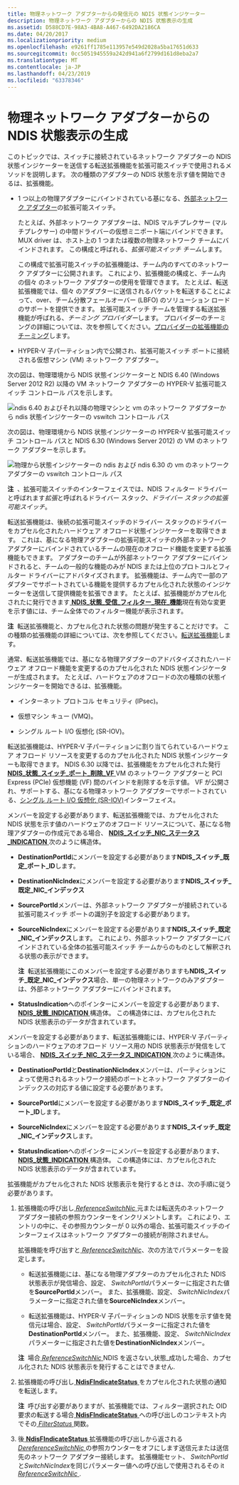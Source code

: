 ```yaml
---
title: 物理ネットワーク アダプターからの発信元の NDIS 状態インジケーター
description: 物理ネットワーク アダプターからの NDIS 状態表示の生成
ms.assetid: D588CD7E-98A3-4BA8-A467-6492DA2186CA
ms.date: 04/20/2017
ms.localizationpriority: medium
ms.openlocfilehash: e9261ff1785e113957e549d2028a5ba17651d633
ms.sourcegitcommit: 0cc5051945559a242d941a6f2799d161d8eba2a7
ms.translationtype: MT
ms.contentlocale: ja-JP
ms.lasthandoff: 04/23/2019
ms.locfileid: "63378346"
---
```

# <a name="originating-ndis-status-indications-from-physical-network-adapters"></a>物理ネットワーク アダプターからの NDIS 状態表示の生成


このトピックでは、スイッチに接続されているネットワーク アダプターの NDIS 状態インジケーターを送信する転送拡張機能を拡張可能スイッチで使用されるメソッドを説明します。 次の種類のアダプターの NDIS 状態を示す値を開始できるは、拡張機能。

-   1 つ以上の物理アダプターにバインドされている基になる、[外部ネットワーク アダプター](external-network-adapters.md)の拡張可能スイッチ。

    たとえば、外部ネットワーク アダプターは、NDIS マルチプレクサー (マルチプレクサー) の中間ドライバーの仮想ミニポート端にバインドできます。 MUX driver は、ホスト上の 1 つまたは複数の物理ネットワーク チームにバインドされます。 この構成と呼ばれる、*拡張可能スイッチ チーム*します。

    この構成で拡張可能スイッチの拡張機能は、チーム内のすべてのネットワーク アダプターに公開されます。 これにより、拡張機能の構成と、チーム内の個々 のネットワーク アダプターの使用を管理できます。 たとえば、転送拡張機能では、個々 のアダプターに送信されるパケットを転送することによって、over、チーム分散フェールオーバー (LBFO) のソリューション ロードのサポートを提供できます。 拡張可能スイッチ チームを管理する転送拡張機能が呼ばれる、*チーミング プロバイダー*します。 プロバイダーのチーミングの詳細については、次を参照してください。[プロバイダーの拡張機能のチーミング](teaming-provider-extensions.md)します。

-   HYPER-V 子パーティション内で公開され、拡張可能スイッチ ポートに接続される仮想マシン (VM) ネットワーク アダプター。

次の図は、物理環境から NDIS 状態インジケーターと NDIS 6.40 (Windows Server 2012 R2) 以降の VM ネットワーク アダプターの HYPER-V 拡張可能スイッチ コントロール パスを示します。

![ndis 6.40 およびそれ以降の物理マシンと vm のネットワーク アダプターから ndis 状態インジケーターの vswitch コントロール パス](images/vswitch-status-controlpath3-ndis640.png)

次の図は、物理環境から NDIS 状態インジケーターの HYPER-V 拡張可能スイッチ コントロール パスと NDIS 6.30 (Windows Server 2012) の VM のネットワーク アダプターを示します。

![物理から状態インジケーターの ndis および ndis 6.30 の vm のネットワーク アダプターの vswitch コントロール パス](images/vswitch-status-controlpath3.png)

**注**  、拡張可能スイッチのインターフェイスでは、NDIS フィルター ドライバーと呼ばれます*拡張*と呼ばれるドライバー スタック、*ドライバー スタックの拡張可能スイッチ*。

 

転送拡張機能は、後続の拡張可能スイッチのドライバー スタックのドライバーをカプセル化されたハードウェア オフロード状態インジケーターを取得できます。 これは、基になる物理アダプターの拡張可能スイッチの外部ネットワーク アダプターにバインドされているチームの現在のオフロード機能を変更する拡張機能もできます。 アダプターのチームが外部ネットワーク アダプターにバインドされると、チームの一般的な機能のみが NDIS または上位のプロトコルとフィルター ドライバーにアドバタイズされます。 拡張機能は、チーム内で一部のアダプターでサポートされている機能を提供するカプセル化された状態のインジケーターを送信して提供機能を拡張できます。 たとえば、拡張機能がカプセル化されたに発行できます[ **NDIS\_状態\_受信\_フィルター\_現在\_機能**](https://msdn.microsoft.com/library/windows/hardware/hh439814)現在有効な変更を示す値には、チーム全体でのフィルター機能が表示されます。

**注**  転送拡張機能と、カプセル化された状態の問題が発生することだけです。 この種類の拡張機能の詳細については、次を参照してください。[転送拡張機能](forwarding-extensions.md)します。

 

通常、転送拡張機能では、基になる物理アダプターのアドバタイズされたハードウェア オフロード機能を変更するのカプセル化された NDIS 状態インジケーターが生成されます。 たとえば、ハードウェアのオフロードの次の種類の状態インジケーターを開始できるは、拡張機能。

-   インターネット プロトコル セキュリティ (IPsec)。

-   仮想マシン キュー (VMQ)。

-   シングル ルート I/O 仮想化 (SR-IOV)。

転送拡張機能は、HYPER-V 子パーティションに割り当てられているハードウェア オフロード リソースを変更するのカプセル化された NDIS 状態インジケーターも取得できます。 NDIS 6.30 以降では、拡張機能をカプセル化された発行[ **NDIS\_状態\_スイッチ\_ポート\_削除\_VF** ](https://msdn.microsoft.com/library/windows/hardware/hh598206)VM のネットワーク アダプターと PCI Express (PCIe) 仮想機能 (VF) 間のバインドを削除するを示す値。 VF が公開され、サポートする、基になる物理ネットワーク アダプターでサポートされている、[シングル ルート I/O 仮想化 (SR-IOV)](single-root-i-o-virtualization--sr-iov-.md)インターフェイス。

メンバーを設定する必要があります、転送拡張機能では、カプセル化された NDIS 状態を示す値のハードウェアのオフロード リソースについて、基になる物理アダプターの作成元である場合、 [ **NDIS\_スイッチ\_NIC\_ステータス\_INDICATION** ](https://msdn.microsoft.com/library/windows/hardware/hh598217)次のように構造体。

-   **DestinationPortId**にメンバーを設定する必要があります**NDIS\_スイッチ\_既定\_ポート\_ID**します。
-   **DestinationNicIndex**にメンバーを設定する必要があります**NDIS\_スイッチ\_既定\_NIC\_インデックス**

-   **SourcePortId**メンバーは、外部ネットワーク アダプターが接続されている拡張可能スイッチ ポートの識別子を設定する必要があります。

-   **SourceNicIndex**にメンバーを設定する必要があります**NDIS\_スイッチ\_既定\_NIC\_インデックス**します。 これにより、外部ネットワーク アダプターにバインドされている全体の拡張可能スイッチ チームからのものとして解釈される状態の表示ができます。

    **注**  転送拡張機能にこのメンバーを設定する必要がありますも**NDIS\_スイッチ\_既定\_NIC\_インデックス**場合、単一の物理ネットワークのみアダプターは、外部ネットワーク アダプターにバインドされます。

     

-   **StatusIndication**へのポインターにメンバーを設定する必要があります、 [ **NDIS\_状態\_INDICATION** ](https://msdn.microsoft.com/library/windows/hardware/ff567373)構造体。 この構造体には、カプセル化された NDIS 状態表示のデータが含まれています。

メンバーを設定する必要があります、転送拡張機能には、HYPER-V 子パーティションのハードウェアのオフロード リソース用の NDIS 状態表示が発信をしている場合、 [ **NDIS\_スイッチ\_NIC\_ステータス\_INDICATION** ](https://msdn.microsoft.com/library/windows/hardware/hh598217)次のように構造体。

-   **DestinationPortId**と**DestinationNicIndex**メンバーは、パーティションによって使用されるネットワーク接続のポートとネットワーク アダプターのインデックスの対応する値に設定する必要があります。

-   **SourcePortId**にメンバーを設定する必要があります**NDIS\_スイッチ\_既定\_ポート\_ID**します。

-   **SourceNicIndex**にメンバーを設定する必要があります**NDIS\_スイッチ\_既定\_NIC\_インデックス**します。

-   **StatusIndication**へのポインターにメンバーを設定する必要があります、 [ **NDIS\_状態\_INDICATION** ](https://msdn.microsoft.com/library/windows/hardware/ff567373)構造体。 この構造体には、カプセル化された NDIS 状態表示のデータが含まれています。

拡張機能がカプセル化された NDIS 状態表示を発行するときは、次の手順に従う必要があります。

1.  拡張機能の呼び出し[ *ReferenceSwitchNic* ](https://msdn.microsoft.com/library/windows/hardware/hh598294)元または転送先のネットワーク アダプター接続の参照カウンターをインクリメントします。 これにより、エントリの中に、その参照カウンターが 0 以外の場合、拡張可能スイッチのインターフェイスはネットワーク アダプターの接続が削除されません。

    拡張機能を呼び出すと[ *ReferenceSwitchNic*](https://msdn.microsoft.com/library/windows/hardware/hh598294)、次の方法でパラメーターを設定します。

    -   転送拡張機能には、基になる物理アダプターのカプセル化された NDIS 状態表示が発信場合、設定、 *SwitchPortId*パラメーターに指定された値を**SourcePortId**メンバー。 また、拡張機能、設定、 *SwitchNicIndex*パラメーターに指定された値を**SourceNicIndex**メンバー。

    -   転送拡張機能は、HYPER-V 子パーティションの NDIS 状態を示す値を発信元は場合、設定、 *SwitchPortId*パラメーターに指定された値を**DestinationPortId**メンバー。 また、拡張機能、設定、 *SwitchNicIndex*パラメーターに指定された値を**DestinationNicIndex**メンバー。

    **注**  場合[ *ReferenceSwitchNic* ](https://msdn.microsoft.com/library/windows/hardware/hh598294) NDIS を返さない\_状態\_成功した場合、カプセル化された NDIS 状態表示を発行することはできません.

     

2.  拡張機能の呼び出し[ **NdisFIndicateStatus** ](https://msdn.microsoft.com/library/windows/hardware/ff561824)をカプセル化された状態の通知を転送します。

    **注**  呼び出す必要がありますが、拡張機能では、フィルター選択された OID 要求の転送する場合[ **NdisFIndicateStatus** ](https://msdn.microsoft.com/library/windows/hardware/ff561824)への呼び出しのコンテキスト内でその[ *FilterStatus* ](https://msdn.microsoft.com/library/windows/hardware/ff549973)関数。

     

3.  後[ **NdisFIndicateStatus** ](https://msdn.microsoft.com/library/windows/hardware/ff561824)拡張機能の呼び出しから返される[ *DereferenceSwitchNic* ](https://msdn.microsoft.com/library/windows/hardware/hh598141)の参照カウンターをオフにします送信元または送信先のネットワーク アダプター接続します。 拡張機能セット、 *SwitchPortId*と*SwitchNicIndex*を同じパラメーター値への呼び出しで使用されるその it [ *ReferenceSwitchNic* ](https://msdn.microsoft.com/library/windows/hardware/hh598294).

 

 





